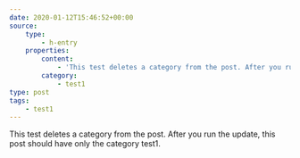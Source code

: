 ```yaml
---
date: 2020-01-12T15:46:52+00:00
source:
    type:
        - h-entry
    properties:
        content:
            - 'This test deletes a category from the post. After you run the update, this post should have only the category test1.'
        category:
            - test1
type: post
tags:
    - test1
---
```

This test deletes a category from the post. After you run the update, this post should have only the category test1.
